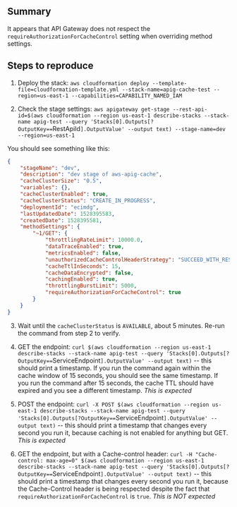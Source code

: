 ## Summary

It appears that API Gateway does not respect the `requireAuthorizationForCacheControl` setting when overriding method settings.

## Steps to reproduce

1. Deploy the stack: `aws cloudformation deploy --template-file=cloudformation-template.yml --stack-name=apig-cache-test --region=us-east-1 --capabilities=CAPABILITY_NAMED_IAM`

2. Check the stage settings: `aws apigateway get-stage --rest-api-id=$(aws cloudformation --region us-east-1 describe-stacks --stack-name apig-test --query 'Stacks[0].Outputs[?OutputKey==`RestApiId`].OutputValue' --output text) --stage-name=dev --region=us-east-1`

You should see something like this:

```json
{
    "stageName": "dev",
    "description": "dev stage of aws-apig-cache",
    "cacheClusterSize": "0.5",
    "variables": {},
    "cacheClusterEnabled": true,
    "cacheClusterStatus": "CREATE_IN_PROGRESS",
    "deploymentId": "ecimdg",
    "lastUpdatedDate": 1528395583,
    "createdDate": 1528395581,
    "methodSettings": {
        "~1/GET": {
            "throttlingRateLimit": 10000.0,
            "dataTraceEnabled": true,
            "metricsEnabled": false,
            "unauthorizedCacheControlHeaderStrategy": "SUCCEED_WITH_RESPONSE_HEADER",
            "cacheTtlInSeconds": 15,
            "cacheDataEncrypted": false,
            "cachingEnabled": true,
            "throttlingBurstLimit": 5000,
            "requireAuthorizationForCacheControl": true
        }
    }
}
```

3. Wait until the `cacheClusterStatus` is `AVAILABLE`, about 5 minutes. Re-run the command from step 2 to verify.

4. GET the endpoint: `curl $(aws cloudformation --region us-east-1 describe-stacks --stack-name apig-test --query 'Stacks[0].Outputs[?OutputKey==`ServiceEndpoint`].OutputValue' --output text)` -- this should print a timestamp. If you run the command again within the cache window of 15 seconds, you should see the same timestamp. If you run the command after 15 seconds, the cache TTL should have expired and you see a different timestamp. *This is expected*

5. POST the endpoint: `curl -X POST $(aws cloudformation --region us-east-1 describe-stacks --stack-name apig-test --query 'Stacks[0].Outputs[?OutputKey==`ServiceEndpoint`].OutputValue' --output text)` -- this should print a timestamp that changes every second you run it, because caching is not enabled for anything but GET. *This is expected*

5. GET the endpoint, but with a Cache-control header: `curl -H "Cache-control: max-age=0" $(aws cloudformation --region us-east-1 describe-stacks --stack-name apig-test --query 'Stacks[0].Outputs[?OutputKey==`ServiceEndpoint`].OutputValue' --output text)` -- this should print a timestamp that changes every second you run it, because the Cache-Control header is being respected despite the fact that `requireAuthorizationForCacheControl` is `true`. *This is NOT expected*